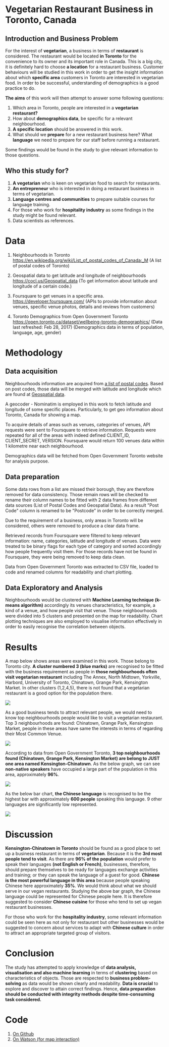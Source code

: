 # Vegetarian Restaurant Business in Toronto, Canada

## Introduction and Business Problem

For the interest of __vegetarian__, a business in terms of __restaurant__ is considered. The restaurant would be located __in Toronto__ for the convenience to its owner and its important role in Canada. This is a big city, it is definitely hard to choose __a location__ for a restaurant business. Customer behaviours will be studied in this work in order to get the insight information about which __specific area__ customers in Toronto are interested in vegetarian food. In order to be successful, understanding of demographics is a good practice to do. 

__The aims__ of this work will then attempt to answer some following questions:

1. Which area in Toronto, people are interested in a __vegetarian restaurant?__
1. How about __demographics data__, be specific for a relevant neighbourhood.
1. __A specific location__ should be answered in this work.
1. What should we __prepare__ for a new restaurant business here? What __language__ we need to prepare for our staff before running a restaurant.

Some findings would be found in the study to give relevant information to those questions.

## Who this study for?

1. __A vegetarian__ who is keen on vegetarian food to search for restaurants.
1. __An entrepreneur__ who is interested in doing a restaurant business in terms of vegetarian.
1. __Language centres and communities__ to prepare suitable courses for language training. 
1. For those who work for __hospitality industry__ as some findings in the study might be found relevant.
1. Data scientists as references.

# Data

1. Neighbourhoods in Toronto
https://en.wikipedia.org/wiki/List_of_postal_codes_of_Canada:_M (A list of postal codes of Toronto)

2. Geospatial data to get latitude and longitude of neighbourhoods
https://cocl.us/Geospatial_data (To get information about latitude and longitude of a certain code.)

3. Foursquare to get venues in a specific area. 
https://developer.foursquare.com/ (APIs to provide information about venues, specific venue photos, details and reviews from customers)

4. Toronto Demographics from Open Government Toronto
https://open.toronto.ca/dataset/wellbeing-toronto-demographics/ (Data last refreshed: Feb 28, 2017) (Demographics data in terms of population, language, age, gender)

# Methodology

## Data acquisition

Neighbourhoods information are acquired from <a href="https://en.wikipedia.org/wiki/List_of_postal_codes_of_Canada:_M">a list of postal codes</a>. Based on post codes, those data will be merged with latitude and longitude which are found at <a href="https://cocl.us/Geospatial_data">Geospatial data</a>.

A geocoder - Nominatim is employed in this work to fetch latitude and longitude of some specific places. Particularly, to get geo information about Toronto, Canada for showing a map.

To acquire details of areas such as venues, categories of venues, API requests were sent to Foursquare to retrieve information. Requests were repeated for all of the areas with indeed defined CLIENT_ID, CLIENT_SECRET, VERSION. Foursquare would return 100 venues data within 1 kilometre near each neighbourhood.

Demographics data will be fetched from Open Government Toronto website for analysis purpose. 


## Data preparation

Some data rows from a list are missed their borough, they are therefore removed for data consistency. Those remain rows will be checked to rename their column names to be fitted with 2 data frames from different data sources (List of Postal Codes and Geospatial Data). As a result "Post Code" column is renamed to be "Postcode" in order to be correctly merged. 

Due to the requirement of a business, only areas in Toronto will be considered, others were removed to produce a clear data frame. 

Retrieved records from Foursquare were filtered to keep relevant information: name, categories, latitude and longitude of venues. Data were treated to be binary flags for each type of category and sorted accordingly how people frequently visit them. For those records have not be found in Foursquare, they were being removed to keep data clean. 

Data from Open Government Toronto was extracted to CSV file, loaded to code and renamed columns for readability and chart plotting.


## Data Exploratory and Analysis

Neighbourhoods would be clustered with __Machine Learning technique (k-means algorithm)__ accordingly its venues characteristics, for example, a kind of a venue, and how people visit that venue. Those neighbourhoods were divided into 5 clusters and presented on the map for readability. Chart plotting techniques are also employed to visualise information effectively in order to easily recognise the correlation between objects.

# Results

A map below shows areas were examined in this work. Those belong to Toronto city. __A cluster numbered 3 (blue marks)__ are recognised to be fitted with the business requirement as people in __those neighbourhoods often visit vegetarian restaurant__ including The Annex, North Midtown, Yorkville, Harbord, University of Toronto, Chinatown, Grange Park, Kensington Market. In other clusters (1,2,4,5), there is not found that a vegetarian restaurant is a good option for the population there. 

<img src="https://github.com/wil-di-venezia/applied-data-science/blob/master/assets/map.png" />

As a good business tends to attract relevant people, we would need to know top neighbourhoods people would like to visit a vegetarian restaurant. Top 3 neighbourhoods are found: Chinatown, Grange Park, Kensington Market, people in these areas have same the interests in terms of regarding their Most Common Venue. 

<img src="https://github.com/wil-di-venezia/applied-data-science/blob/master/assets/top_vegan_restaurant_venues.png" />

According to data from Open Government Toronto, __3 top neighbourhoods found (Chinatown, Grange Park, Kensington Market) are belong to JUST one area named Kensington-Chinatown__. As the below graph, we can see __non-native speakers__ have occupied a large part of the population in this area, approximately __96%__. 

<img src="https://github.com/wil-di-venezia/applied-data-science/blob/master/assets/population.png" />

As the below bar chart, __the Chinese language__ is recognised to be the highest bar with approximately __600 people__ speaking this language. 9 other languages are significantly low represented. 

<img src="https://github.com/wil-di-venezia/applied-data-science/blob/master/assets/languages.png" />

# Discussion

__Kensington-Chinatown in Toronto__ should be found as a good place to set up a business restaurant in terms of __vegetarian__. Because it is the __3rd most people tend to visit__. As there are __96% of the population__ would prefer to speak their languages __(not English or French)__, businesses, therefore, should prepare themselves to be ready for languages exchange activities and training; or they can speak the language of a guest for good. __Chinese is the most powerful language in this area__ because people speaking Chinese here approximately __35%__. We would think about what we should serve in our vegan restaurants. Studying the above bar graph, the Chinese language could be represented for Chinese people here. It is therefore suggested to consider __Chinese cuisine__ for those who tend to set up vegan restaurant businesses.

For those who work for the __hospitality industry__, some relevant information could be seen here as not only for restaurant but other businesses would be suggested to concern about services to adapt with __Chinese culture__ in order to attract an appropriate targeted group of visitors.

# Conclusion 

The study has attempted to apply knowledge of __data analysis, visualisation and also machine learning__ in terms of __clustering__ based on characteristics of objects. Those are respected to __business problem-solving__ as data would be shown clearly and readability. __Data is crucial__ to explore and discover to attain correct findings. Hence, __data preparation should be conducted with integrity methods despite time-consuming task considered.__

# Code

1. <a href="https://github.com/wil-di-venezia/applied-data-science/blob/master/Vegan%20Restaurant%20Business.ipynb">On Github</a>
2. <a href="https://dataplatform.cloud.ibm.com/analytics/notebooks/v2/49019a00-7098-4519-a897-fd3dfea6f686/view?access_token=b415f035bea1398b0dbed10c06451d4acde15221b1200effb4b4cbba49957f66">On Watson (for map interaction)</a>



